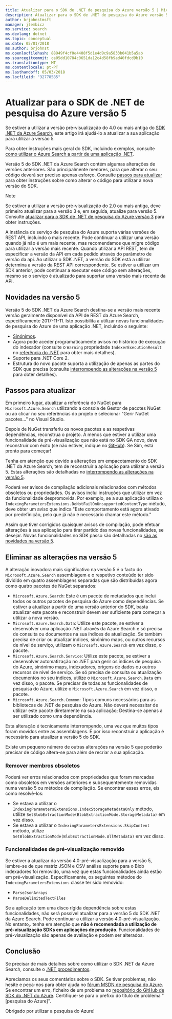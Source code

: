 ```yaml
---
title: Atualizar para o SDK de .NET de pesquisa do Azure versão 5 | Microsoft Docs
description: Atualizar para o SDK de .NET de pesquisa do Azure versão 5
author: brjohnstmsft
manager: jlembicz
ms.service: search
ms.devlang: dotnet
ms.topic: conceptual
ms.date: 05/01/2018
ms.author: brjohnst
ms.openlocfilehash: 88949f4cf0e4408f5d1e4d9c9a5833b041b5a5ab
ms.sourcegitcommit: ca05dd10784c0651da12c4d58fb9ad40fdcd9b10
ms.translationtype: MT
ms.contentlocale: pt-PT
ms.lasthandoff: 05/03/2018
ms.locfileid: "32778585"
---
```

# <a name="upgrading-to-the-azure-search-net-sdk-version-5"></a>Atualizar para o SDK de .NET de pesquisa do Azure versão 5
Se estiver a utilizar a versão pré-visualização do 4.0 ou mais antiga do [SDK .NET da Azure Search](https://aka.ms/search-sdk), este artigo irá ajudá-lo a atualizar a sua aplicação para utilizar a versão 5.

Para obter instruções mais geral do SDK, incluindo exemplos, consulte [como utilizar o Azure Search a partir de uma aplicação .NET](search-howto-dotnet-sdk.md).

Versão 5 do SDK .NET da Azure Search contém algumas alterações de versões anteriores. São principalmente menores, para que alterar o seu código deverá ser preciso apenas esforço. Consulte [passos para atualizar](#UpgradeSteps) para obter instruções sobre como alterar o código para utilizar a nova versão do SDK.

> [!NOTE]
> Se estiver a utilizar a versão pré-visualização do 2.0 ou mais antiga, deve primeiro atualizar para a versão 3 e, em seguida, atualize para versão 5. Consulte [atualizar para o SDK de .NET de pesquisa do Azure versão 3](search-dotnet-sdk-migration.md) para obter instruções.
>
> A instância de serviço de pesquisa do Azure suporta várias versões de REST API, incluindo o mais recente. Pode continuar a utilizar uma versão quando já não é um mais recente, mas recomendamos que migre código para utilizar a versão mais recente. Quando utilizar a API REST, tem de especificar a versão da API em cada pedido através do parâmetro de versão da api. Ao utilizar o SDK .NET, a versão do SDK está a utilizar determina a versão da REST API correspondente. Se estiver a utilizar um SDK anterior, pode continuar a executar esse código sem alterações, mesmo se o serviço é atualizado para suportar uma versão mais recente da API.

<a name="WhatsNew"></a>

## <a name="whats-new-in-version-5"></a>Novidades na versão 5
Versão 5 do SDK .NET da Azure Search destina-se a versão mais recente versão geralmente disponível da API de REST da Azure Search, especificamente 2017-11-11. Isto possibilita a utilizar novas funcionalidades de pesquisa do Azure de uma aplicação .NET, incluindo o seguinte:

* [Sinónimos](search-synonyms.md).
* Agora pode aceder programaticamente avisos no histórico de execução do indexador (consulte o `Warning` propriedade `IndexerExecutionResult` no [referência do .NET](https://docs.microsoft.com/dotnet/api/microsoft.azure.search.models.indexerexecutionresult?view=azure-dotnet) para obter mais detalhes).
* Suporte para .NET Core 2.
* Estrutura do novo pacote suporta a utilização de apenas as partes do SDK que precisa (consulte [interrompendo as alterações na versão 5](#ListOfChanges) para obter detalhes).

<a name="UpgradeSteps"></a>

## <a name="steps-to-upgrade"></a>Passos para atualizar
Em primeiro lugar, atualizar a referência do NuGet para `Microsoft.Azure.Search` utilizando a consola de Gestor de pacotes NuGet ou ao clicar no seu referências do projeto e selecionar "Gerir NuGet pacotes..." no Visual Studio.

Depois de NuGet transferiu os novos pacotes e as respetivas dependências, reconstrua o projeto. A menos que estiver a utilizar uma funcionalidade de pré-visualização que não está no SDK GA novo, deve reconstruir com êxito (se não estiver, indique no [GitHub](https://github.com/azure/azure-sdk-for-net/issues)). Se Sim, está pronto para começar!

Tenha em atenção que devido a alterações em empacotamento do SDK .NET da Azure Search, tem de reconstruir a aplicação para utilizar a versão 5. Estas alterações são detalhadas no [interrompendo as alterações na versão 5](#ListOfChanges).

Poderá ver avisos de compilação adicionais relacionados com métodos obsoletos ou propriedades. Os avisos inclui instruções que utilizar em vez da funcionalidade despromovida. Por exemplo, se a sua aplicação utiliza o `IndexingParametersExtensions.DoNotFailOnUnsupportedContentType` método, deve obter um aviso que indica "Este comportamento está agora ativado por predefinição, pelo que já não é necessário chamar este método."

Assim que tiver corrigidos quaisquer avisos de compilação, pode efetuar alterações à sua aplicação para tirar partido das novas funcionalidades, se desejar. Novas funcionalidades no SDK passo são detalhadas no [são as novidades na versão 5](#WhatsNew).

<a name="ListOfChanges"></a>

## <a name="breaking-changes-in-version-5"></a>Eliminar as alterações na versão 5
A alteração inovadora mais significativo na versão 5 é o facto do `Microsoft.Azure.Search` assemblagem e o respetivo conteúdo ter sido dividido em quatro assemblagens separadas que são distribuídas agora como quatro pacotes de NuGet separados:

 - `Microsoft.Azure.Search`: Este é um pacote de metadados que inclui todos os outros pacotes de pesquisa do Azure como dependências. Se estiver a atualizar a partir de uma versão anterior do SDK, basta atualizar este pacote e reconstruir devem ser suficiente para começar a utilizar a nova versão.
 - `Microsoft.Azure.Search.Data`: Utilize este pacote, se estiver a desenvolver uma aplicação .NET através da Azure Search e só precisa de consulta ou documentos na sua índices de atualização. Se também precisa de criar ou atualizar índices, sinónimo maps, ou outros recursos de nível de serviço, utilizam o `Microsoft.Azure.Search` em vez disso, o pacote.
 - `Microsoft.Azure.Search.Service`: Utilize este pacote, se estiver a desenvolver automatização no .NET para gerir os índices de pesquisa do Azure, sinónimo maps, indexadores, origens de dados ou outros recursos de nível de serviço. Se só precisa de consulta ou atualização documentos no seu índices, utilize o `Microsoft.Azure.Search.Data` em vez disso, o pacote. Se precisar de todas as funcionalidades de pesquisa do Azure, utilize o `Microsoft.Azure.Search` em vez disso, o pacote.
 - `Microsoft.Azure.Search.Common`: Tipos comuns necessários para as bibliotecas de .NET de pesquisa do Azure. Não deverá necessitar de utilizar este pacote diretamente na sua aplicação; Destina-se apenas a ser utilizado como uma dependência.
 
Esta alteração é tecnicamente interrompendo, uma vez que muitos tipos foram movidos entre as assemblagens. É por isso reconstruir a aplicação é necessário para atualizar a versão 5 do SDK.

Existe um pequeno número de outras alterações na versão 5 que poderão precisar de código altera-se para além de recriar a sua aplicação.

### <a name="removed-obsolete-members"></a>Remover membros obsoletos

Poderá ver erros relacionados com propriedades que foram marcadas como obsoletos em versões anteriores e subsequentemente removidas numa versão 5 ou métodos de compilação. Se encontrar esses erros, eis como resolvê-los:

- Se estava a utilizar o `IndexingParametersExtensions.IndexStorageMetadataOnly` método, utilize `SetBlobExtractionMode(BlobExtractionMode.StorageMetadata)` em vez disso.
- Se estava a utilizar o `IndexingParametersExtensions.SkipContent` método, utilize `SetBlobExtractionMode(BlobExtractionMode.AllMetadata)` em vez disso.

### <a name="removed-preview-features"></a>Funcionalidades de pré-visualização removido

Se estiver a atualizar da versão 4.0-pré-visualização para a versão 5, lembre-se de que matriz JSON e CSV análise suporte para o Blob indexadores foi removido, uma vez que estas funcionalidades ainda estão em pré-visualização. Especificamente, os seguintes métodos do `IndexingParametersExtensions` classe ter sido removido:

- `ParseJsonArrays`
- `ParseDelimitedTextFiles`

Se a aplicação tem uma disco rígida dependência sobre estas funcionalidades, não será possível atualizar para a versão 5 do SDK .NET da Azure Search. Pode continuar a utilizar a versão 4.0-pré-visualização. No entanto,. tenha em atenção que **não é recomendada a utilização de pré-visualização SDKs em aplicações de produção**. Funcionalidades de pré-visualização são apenas de avaliação e podem ser alterados.

## <a name="conclusion"></a>Conclusão
Se precisar de mais detalhes sobre como utilizar o SDK .NET da Azure Search, consulte o [.NET procedimentos](search-howto-dotnet-sdk.md).

Apreciamos os seus comentários sobre o SDK. Se tiver problemas, não hesite e peça-nos para obter ajuda no [fórum MSDN de pesquisa do Azure](https://social.msdn.microsoft.com/Forums/azure/home?forum=azuresearch). Se encontrar um erro, ficheiro de um problema no [repositório do GitHub de SDK do .NET do Azure](https://github.com/Azure/azure-sdk-for-net/issues). Certifique-se para o prefixo do título de problema "[pesquisa do Azure]".

Obrigado por utilizar a pesquisa do Azure!
